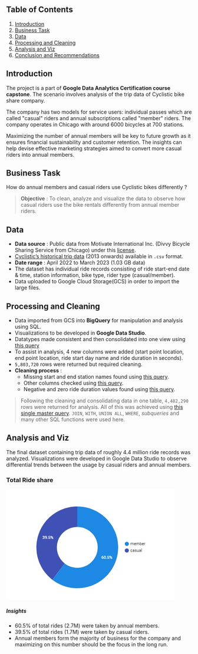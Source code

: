## Table of Contents

1. [Introduction](README.md#introduction)
2. [Business Task](README.md#business-task)
3. [Data](README.md#data)
4. [Processing and Cleaning](README.md#processing-and-cleaning)
5. [Analysis and Viz](README.md#analysis-and-viz)
6. [Conclusion and Recommendations](README.md#conclusions)

## Introduction

The project is a part of **Google Data Analytics Certification course capstone**. The scenario involves analysis of the trip data of Cyclistic bike share company.

The company has two models for service users: individual passes which are called "casual" riders and annual subscriptions called "member" riders.
The company operates in Chicago with around 6000 bicycles at 700 stations.

Maximizing the number of annual members will be key to future growth as it ensures financial sustainability and customer retention. The insights can help devise effective marketing strategies aimed to convert more casual riders into annual members.

## Business Task

How do annual members and casual riders use Cyclistic bikes differently ?

> **Objective** : To clean, analyze and visualize the data to observe how casual riders use the bike rentals differently from annual member riders.

## Data

* **Data source** : Public data from Motivate International Inc. (Divvy Bicycle Sharing Service from Chicago) under this [license](https://www.divvybikes.com/data-license-agreement).
* [Cyclistic’s historical trip data](https://divvy-tripdata.s3.amazonaws.com/index.html) (2013 onwards) available in `.csv` format. 
* **Date range** : April 2022 to March 2023 (1.03 GB data)
* The dataset has individual ride records consisting of ride start-end date & time, station information, bike type, rider type (casual/member).
* Data uploaded to Google Cloud Storage(GCS) in order to import the large files.

## Processing and Cleaning

* Data imported from GCS into **BigQuery** for manipulation and analysis using SQL.
* Visualizations to be developed in **Google Data Studio**.
* Datatypes made consistent and then consolidated into one view using [this query](https://github.com/DamianoSkyy/Cyclistic_Cast_Study/blob/main/uncleaned_compile.sql)
* To assist in analysis, 4 new columns were added (start point location, end point location, ride start day name and ride duration in seconds).
* `5,803,720` rows were returned but required cleaning.
* **Cleaning process** :
  * Missing start and end station names found using [this query](station_check.sql).
  * Other columns checked using [this query](columns_check.sql).
  * Negative and zero ride duration values found using [this query](duration_check.sql).
> Following the cleaning and consolidating data in one table, `4,482,290` rows were returned for analysis. All of this was achieved using [this single master query](master_query.sql). `JOIN`, `WITH`, `UNION ALL`, `WHERE`, _subqueries_ and many other SQL functions were used here.

## Analysis and Viz

The final dataset containing trip data of roughly 4.4 million ride records was analyzed. 
Visualizations were developed in Google Data Studio to observe differential trends between the usage by casual riders and annual members.  

### Total Ride share
![piechart](viz/pie_chart.jpg)
##### **Insights**
* 60.5% of total rides (2.7M) were taken by annual members.
* 39.5% of total rides (1.7M) were taken by casual riders.
* Annual members form the majority of business for the company and maximizing on this number should be the focus in the long run.
